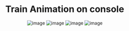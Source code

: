 
<div align="center">

<h1>Train Animation on console
</h1>



![image](https://user-images.githubusercontent.com/54008790/205472802-07328dad-5341-4a4b-aee4-59035f7521c9.png)
![image](https://user-images.githubusercontent.com/54008790/205472943-983d9a0f-3c9e-4efc-b995-f4eeee48a248.png)
![image](https://user-images.githubusercontent.com/54008790/205472957-52bd1818-dfe1-498c-8b41-4496b5fc52f9.png)
![image](https://user-images.githubusercontent.com/54008790/205473010-771a5ec7-93fd-4d3f-9a42-94f71cc0d018.png)
 </div>
 
